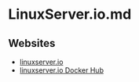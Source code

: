 # LinuxServer.io.md

## Websites

* [linuxserver.io](https://www.linuxserver.io/)
* [linuxserver.io Docker Hub](https://hub.docker.com/u/linuxserver)
